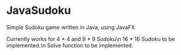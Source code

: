 # JavaSudoku
 Simple Sudoku game written in Java, using JavaFX

Currently works for 4 * 4 and 9 * 9 Sudoku\n
16 * 16 Sudoku to be implemented.\n
Solve function to be implemented.
